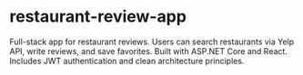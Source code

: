 # restaurant-review-app
Full-stack app for restaurant reviews. Users can search restaurants via Yelp API, write reviews, and save favorites. Built with ASP.NET Core and React. Includes JWT authentication and clean architecture principles.
